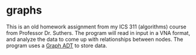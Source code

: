 # graphs
This is an old homework assignment from my ICS 311 (algorithms) course from Professor Dr. Suthers. 
The program will read in input in a VNA format, and analyze the data to come up with relationships between nodes. The program uses a [Graph ADT](https://en.wikipedia.org/wiki/Graph_(abstract_data_type)) to store data.  
